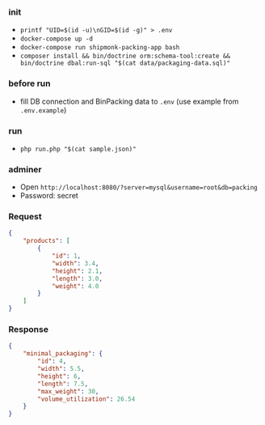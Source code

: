 ### init
- `printf "UID=$(id -u)\nGID=$(id -g)" > .env`
- `docker-compose up -d`
- `docker-compose run shipmonk-packing-app bash`
- `composer install && bin/doctrine orm:schema-tool:create && bin/doctrine dbal:run-sql "$(cat data/packaging-data.sql)"`

### before run
- fill DB connection and BinPacking data to `.env` (use example from `.env.example`)

### run
- `php run.php "$(cat sample.json)"`

### adminer
- Open `http://localhost:8080/?server=mysql&username=root&db=packing`
- Password: secret

### Request
```json
{
    "products": [
        {
            "id": 1,
            "width": 3.4,
            "height": 2.1,
            "length": 3.0,
            "weight": 4.0
        }
    ]
}
```

### Response
```json
{
    "minimal_packaging": {
        "id": 4,
        "width": 5.5,
        "height": 6,
        "length": 7.5,
        "max_weight": 30,
        "volume_utilization": 26.54
    }
}
```
